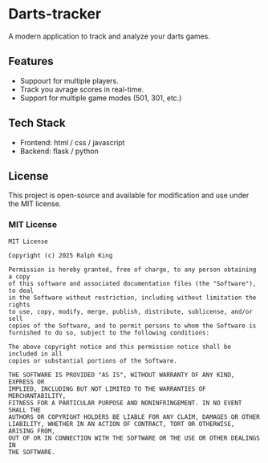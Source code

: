 # Darts-tracker 

A modern application to track and analyze your darts games.

## Features

- Suppourt for multiple players.
- Track you avrage scores in real-time.
- Support for multiple game modes (501, 301, etc.)

## Tech Stack

- Frontend: html / css / javascript
- Backend: flask / python

## License

This project is open-source and available for modification and use under the MIT license.

### MIT License

```
MIT License

Copyright (c) 2025 Ralph King

Permission is hereby granted, free of charge, to any person obtaining a copy
of this software and associated documentation files (the "Software"), to deal
in the Software without restriction, including without limitation the rights
to use, copy, modify, merge, publish, distribute, sublicense, and/or sell
copies of the Software, and to permit persons to whom the Software is
furnished to do so, subject to the following conditions:

The above copyright notice and this permission notice shall be included in all
copies or substantial portions of the Software.

THE SOFTWARE IS PROVIDED "AS IS", WITHOUT WARRANTY OF ANY KIND, EXPRESS OR
IMPLIED, INCLUDING BUT NOT LIMITED TO THE WARRANTIES OF MERCHANTABILITY,
FITNESS FOR A PARTICULAR PURPOSE AND NONINFRINGEMENT. IN NO EVENT SHALL THE
AUTHORS OR COPYRIGHT HOLDERS BE LIABLE FOR ANY CLAIM, DAMAGES OR OTHER
LIABILITY, WHETHER IN AN ACTION OF CONTRACT, TORT OR OTHERWISE, ARISING FROM,
OUT OF OR IN CONNECTION WITH THE SOFTWARE OR THE USE OR OTHER DEALINGS IN
THE SOFTWARE.
```
